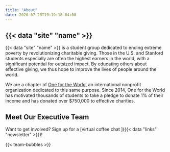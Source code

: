 ```yaml
---
title: "About"
date: 2020-07-28T19:19:18-04:00
---
```


## {{< data "site" "name" >}}

{{< data "site" "name" >}} is a student group dedicated to ending extreme poverty by revolutionizing charitable giving. Those in the U.S. and Stanford students especially are often the highest earners in the world, with a significant potential for outsized impact. By educating others about effective giving, we thus hope to improve the lives of people around the world.

We are a chapter of [One for the World](https://www.1fortheworld.org/), an international nonprofit organization dedicated to this same purpose. Since 2014, One for the World has motivated thousands of students to take a pledge to donate 1% of their income and has donated over $750,000 to effective charities.

## Meet Our Executive Team

Want to get involved? Sign up for a [virtual coffee chat <i class="fa fa-coffee"></i>]({{< data "links" "newsletter" >}})!

{{< team-bubbles >}}